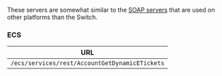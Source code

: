 These servers are somewhat similar to the [SOAP servers](SOAP-Services) that are used on other platforms than the Switch.

### ECS
| URL |
| --- |
| `/ecs/services/rest/AccountGetDynamicETickets` |